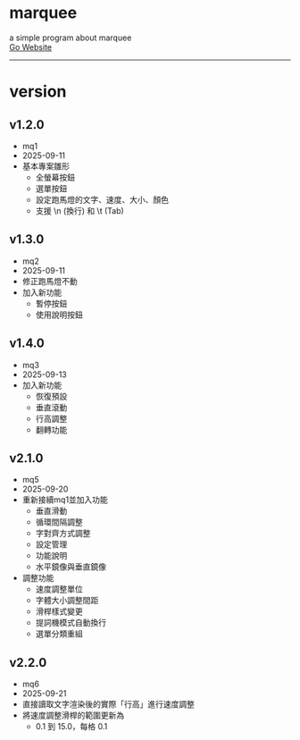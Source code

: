 # marquee
a simple program about marquee  
[Go Website](https://klhrd.github.io/marquee/)

---

# version

## v1.2.0
- mq1
- 2025-09-11
- 基本專案雛形
  - 全螢幕按鈕
  - 選單按鈕
  - 設定跑馬燈的文字、速度、大小、顏色
  - 支援 \n (換行) 和 \t (Tab)

## v1.3.0
- mq2
- 2025-09-11
- 修正跑馬燈不動
- 加入新功能
  - 暫停按鈕
  - 使用說明按鈕

## v1.4.0
- mq3
- 2025-09-13
- 加入新功能
  - 恢復預設
  - 垂直滾動
  - 行高調整
  - 翻轉功能

## v2.1.0
- mq5
- 2025-09-20
- 重新接續mq1並加入功能
  - 垂直滑動
  - 循環間隔調整
  - 字對齊方式調整
  - 設定管理
  - 功能說明
  - 水平鏡像與垂直鏡像
- 調整功能
  - ​速度調整單位
  - 字體大小調整間距
  - 滑桿樣式變更
  - 提詞機模式自動換行
  - ​選單分類重組

## v2.2.0
- mq6
- 2025-09-21
- 直接讀取文字渲染後的實際「行高」進行速度調整
- 將速度調整滑桿的範圍更新為
  -  0.1 到 15.0，每格 0.1
